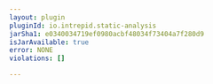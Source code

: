 ```yaml
---
layout: plugin
pluginId: io.intrepid.static-analysis
jarSha1: e0340034719ef0980acbf48034f73404a7f280d9
isJarAvailable: true
error: NONE
violations: []

---
```

